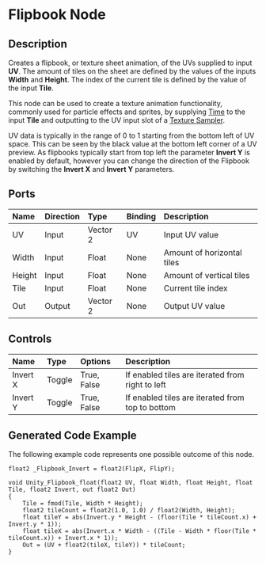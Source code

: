 # Flipbook Node

## Description

Creates a flipbook, or texture sheet animation, of the UVs supplied to input **UV**. The amount of tiles on the sheet are defined by the values of the inputs **Width** and **Height**. The index of the current tile is defined by the value of the input **Tile**.

This node can be used to create a texture animation functionality, commonly used for particle effects and sprites, by supplying [Time](Time-Node.md) to the input **Tile** and outputting to the UV input slot of a [Texture Sampler](Sample-Texture-2D-Node.md).

UV data is typically in the range of 0 to 1 starting from the bottom left of UV space. This can be seen by the black value at the bottom left corner of a UV preview. As flipbooks typically start from top left the parameter **Invert Y** is enabled by default, however you can change the direction of the Flipbook by switching the **Invert X** and **Invert Y** parameters.

## Ports

| Name        | Direction           | Type  | Binding | Description |
|:------------ |:-------------|:-----|:---|:---|
| UV      | Input | Vector 2 | UV | Input UV value |
| Width      | Input | Float    | None | Amount of horizontal tiles |
| Height      | Input | Float    | None | Amount of vertical tiles |
| Tile      | Input | Float    | None | Current tile index |
| Out | Output      |    Vector 2 | None | Output UV value |

## Controls

| Name        | Type           | Options  | Description |
|:------------ |:-------------|:-----|:---|
| Invert X      | Toggle | True, False | If enabled tiles are iterated from right to left |
| Invert Y      | Toggle | True, False | If enabled tiles are iterated from top to bottom |

## Generated Code Example

The following example code represents one possible outcome of this node.

```
float2 _Flipbook_Invert = float2(FlipX, FlipY);

void Unity_Flipbook_float(float2 UV, float Width, float Height, float Tile, float2 Invert, out float2 Out)
{
    Tile = fmod(Tile, Width * Height);
    float2 tileCount = float2(1.0, 1.0) / float2(Width, Height);
    float tileY = abs(Invert.y * Height - (floor(Tile * tileCount.x) + Invert.y * 1));
    float tileX = abs(Invert.x * Width - ((Tile - Width * floor(Tile * tileCount.x)) + Invert.x * 1));
    Out = (UV + float2(tileX, tileY)) * tileCount;
}
```